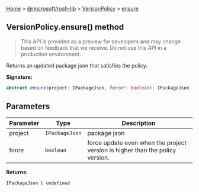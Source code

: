 [Home](./index) &gt; [@microsoft/rush-lib](./rush-lib.md) &gt; [VersionPolicy](./rush-lib.versionpolicy.md) &gt; [ensure](./rush-lib.versionpolicy.ensure.md)

## VersionPolicy.ensure() method

> This API is provided as a preview for developers and may change based on feedback that we receive. Do not use this API in a production environment.
> 

Returns an updated package json that satisfies the policy.

<b>Signature:</b>

```typescript
abstract ensure(project: IPackageJson, force?: boolean): IPackageJson | undefined;
```

## Parameters

|  Parameter | Type | Description |
|  --- | --- | --- |
|  project | `IPackageJson` | package json |
|  force | `boolean` | force update even when the project version is higher than the policy version. |

<b>Returns:</b>

`IPackageJson | undefined`

